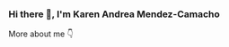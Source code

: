 ### Hi there 👋, I'm Karen Andrea Mendez-Camacho

More about me 👇 

[researchgate]: https://www.researchgate.net/profile/Karen-Mendez-Camacho
[linkedin]: https://www.linkedin.com/in/karenamc/
[youtube]: https://www.youtube.com/@Nutrideas
